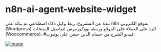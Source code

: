 # n8n-ai-agent-website-widget
نبذة عن المشروع: ربط وكيل ذكاء اصطناعي تم بنائه على n8n بموقع الكتروني (Wordpress) للرد على العملاء على الموقع وربطه بووكورمرس لتفاصيل المنتجات (Woocommerce).
#فيديو الشرح من حسام الدين حسن على يوتيوب:

[![image](https://github.com/user-attachments/assets/ae4547ee-cb15-44c9-8c20-52ecb0c3b624)
](https://www.youtube.com/watch?v=HYAznSrtzmE&t) 
